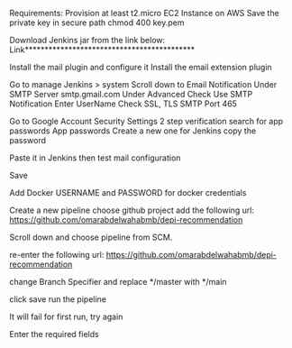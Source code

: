 Requirements:
Provision at least t2.micro EC2 Instance on AWS
Save the private key in secure path
chmod 400 key.pem

Download Jenkins jar from the link below:
Link*******************************************

Install the mail plugin and configure it
Install the email extension plugin

Go to manage Jenkins > system 
  Scroll down to Email Notification
  Under SMTP Server
    smtp.gmail.com
  Under Advanced
    Check Use SMTP Notification
      Enter UserName
    Check SSL, TLS
    SMTP Port
    465

Go to Google Account Security Settings
  2 step verification
  search for app passwords
  App passwords
  Create a new one for Jenkins
  copy the password
  
Paste it in Jenkins then test mail configuration

  Save

Add Docker USERNAME and PASSWORD for docker credentials



Create a new pipeline
choose github project
add the following url:
https://github.com/omarabdelwahabmb/depi-recommendation

Scroll down and choose pipeline from SCM.

re-enter the following url:
https://github.com/omarabdelwahabmb/depi-recommendation

change Branch Specifier and replace */master with */main

click save
run the pipeline

It will fail for first run, try again

Enter the required fields